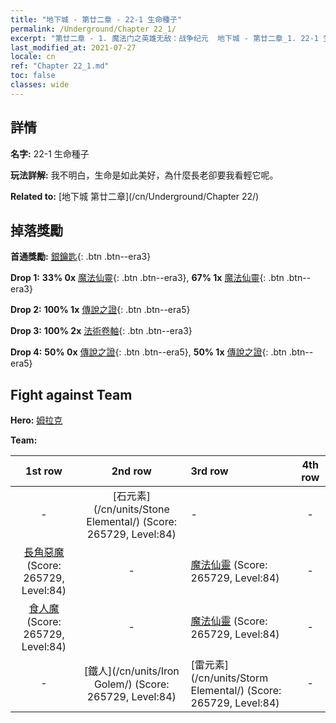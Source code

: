 ```yaml
---
title: "地下城 - 第廿二章 - 22-1 生命種子"
permalink: /Underground/Chapter 22_1/
excerpt: "第廿二章 - 1. 魔法门之英雄无敌：战争纪元  地下城 - 第廿二章_1. 22-1 生命種子"
last_modified_at: 2021-07-27
locale: cn
ref: "Chapter 22_1.md"
toc: false
classes: wide
---
```


## 詳情

 **名字:** 22-1 生命種子

 **玩法詳解:**       我不明白，生命是如此美好，為什麼長老卻要我看輕它呢。

 **Related to:** [地下城 第廿二章](/cn/Underground/Chapter 22/)

## 掉落獎勵

 **首通獎勵:** [銀鑰匙](/cn/Items/con_693/){: .btn .btn--era3}

 **Drop 1:** **33% 0x** [魔法仙靈](/cn/Items/unt_262/){: .btn .btn--era3}, **67% 1x** [魔法仙靈](/cn/Items/unt_262/){: .btn .btn--era3}

 **Drop 2:** **100% 1x** [傳說之證](/cn/Items/mat_88/){: .btn .btn--era5}

 **Drop 3:** **100% 2x** [法術卷軸](/cn/Items/con_694/){: .btn .btn--era3}

 **Drop 4:** **50% 0x** [傳說之證](/cn/Items/mat_81/){: .btn .btn--era5}, **50% 1x** [傳說之證](/cn/Items/mat_81/){: .btn .btn--era5}


## Fight against Team
 **Hero:** [姆拉克](/cn/heroes/Mullich/)

 **Team:**


  | 1st row | 2nd row | 3rd row | 4th row |
  |:----:|:----:|:----|:----:|
  | - | [石元素](/cn/units/Stone Elemental/) (Score: 265729, Level:84)  | - | - |
  | [長角惡魔](/cn/units/Demon/) (Score: 265729, Level:84)  | - | [魔法仙靈](/cn/units/Sprite/) (Score: 265729, Level:84)  | - |
  | [食人魔](/cn/units/Ogre/) (Score: 265729, Level:84)  | - | [魔法仙靈](/cn/units/Sprite/) (Score: 265729, Level:84)  | - |
  | - | [鐵人](/cn/units/Iron Golem/) (Score: 265729, Level:84)  | [雷元素](/cn/units/Storm Elemental/) (Score: 265729, Level:84)  | - |


